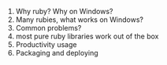 1. Why ruby? Why on Windows?
2. Many rubies, what works on Windows?
3. Common problems? 
4. most pure ruby libraries work out of the box
5. Productivity usage
6. Packaging and deploying 
